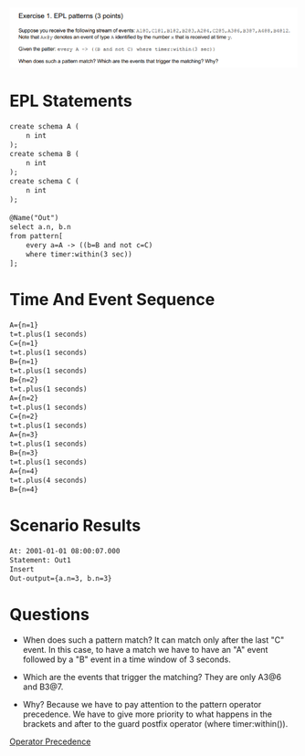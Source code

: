 ![ExerciseText_N1](ExerciseText_N1.png)
# EPL Statements

```
create schema A (
	n int
);
create schema B (
	n int
);
create schema C (
	n int
);

@Name("Out")
select a.n, b.n
from pattern[
	every a=A -> ((b=B and not c=C) 
	where timer:within(3 sec))
];
```

# Time And Event Sequence

```
A={n=1}
t=t.plus(1 seconds)
C={n=1}
t=t.plus(1 seconds)
B={n=1}
t=t.plus(1 seconds)
B={n=2}
t=t.plus(1 seconds)
A={n=2}
t=t.plus(1 seconds)
C={n=2}
t=t.plus(1 seconds)
A={n=3}
t=t.plus(1 seconds)
B={n=3}
t=t.plus(1 seconds)
A={n=4}
t=t.plus(4 seconds)
B={n=4}
```

# Scenario Results

```
At: 2001-01-01 08:00:07.000
Statement: Out1
Insert
Out-output={a.n=3, b.n=3}
```

# Questions

- When does such a pattern match? 
It can match only after the last "C" event.
In this case, to have a match we have to have an "A" event followed by a "B" event in a time window of 3 seconds.

- Which are the events that trigger the matching? 
They are only A3@6 and B3@7.

- Why?
Because we have to pay attention to the pattern operator precedence. 
We have to give more priority to what happens in the brackets and after to the guard postfix operator (where timer:within()).

[Operator Precedence](http://esper.espertech.com/release-5.4.0/esper-reference/html/event_patterns.html#pattern-op-precedence)

